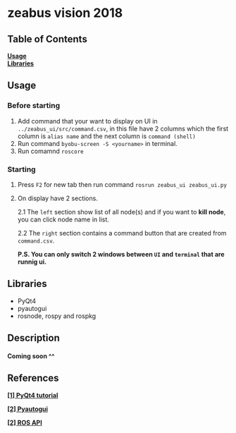 # zeabus vision 2018

## Table of Contents
**[Usage](#Usage)**<br>
**[Libraries](#libraries)**<br>

## Usage

### Before starting

1. Add command that your want to display on UI in `../zeabus_ui/src/command.csv`, in this file have 2 columns which the first column is `alias name` and the next column is `command (shell)` 
2. Run command `byobu-screen -S <yourname>` in terminal.
3. Run comamnd `roscore`

### Starting

1. Press `F2` for new tab then run command `rosrun zeabus_ui zeabus_ui.py`
2. On display have 2 sections.

    2.1 The `left` section show list of all node(s) and if you want to **kill node**, you can click node name in list.
    
    2.2 The `right` section contains a command button that are created from `command.csv`. 
    
    **P.S.  You can only switch 2 windows between `UI` and `terminal` that are runnig ui.**  

## Libraries 

* PyQt4
* pyautogui
* rosnode, rospy and rospkg

## Description

#### Coming soon ^^

## References

[**[1] PyQt4 tutorial**](https://www.tutorialspoint.com/pyqt/)

[**[2] Pyautogui**](https://automatetheboringstuff.com/chapter18/)

[**[2] ROS API**](http://docs.ros.org/api/)




